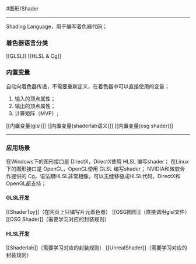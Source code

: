 #图形/Shader
***
Shading Language，用于编写着色器代码；
### 着色器语言分类
[[GLSL]]
[[HLSL & Cg]]
### 内置变量
自动向着色器传递，不需要重新定义，在着色器中可以直接使用的变量；
1. 输入的顶点属性；
2. 输出的顶点属性；
3. 计算矩阵（MVP）;

[[内置变量(glsl)]]
[[内置变量(shaderlab语义)]]
[[内置变量(osg shader)]]
***
### 应用场景
在Windows下的图形接口是 DirectX，DirectX使用 HLSL 编写shader；
在Linux下的图形接口是 OpenGL，OpenGL使用 GLSL 编写shader；
NVIDIA和微软合作提供的 Cg，语法跟HLSL非常相像，可以无缝移植成HLSL代码，DirectX和OpenGL都支持；

#### GLSL开发
[[ShaderToy]]（在网页上只编写片元着色器）
[[OSG图形]]（直接调用glsl文件）
[[OSG Shader]]（需要学习对应的封装规则）

#### HLSL开发
[[Shaderlab]]（需要学习对应的封装规则）
[[UnrealShader]]（需要学习对应的封装规则）
